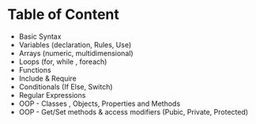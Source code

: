 # Table of Content

* Basic Syntax
* Variables (declaration, Rules, Use)
* Arrays (numeric, multidimensional)
* Loops (for, while , foreach)
* Functions
* Include & Require
* Conditionals (If Else, Switch)
* Regular Expressions
* OOP - Classes , Objects, Properties and Methods
* OOP - Get/Set methods & access modifiers (Pubic, Private, Protected)